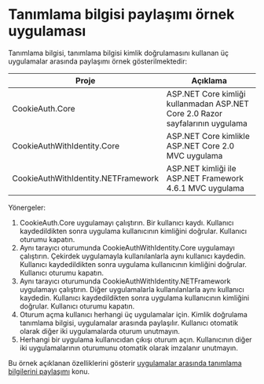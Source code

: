 # <a name="cookie-sharing-sample-app"></a>Tanımlama bilgisi paylaşımı örnek uygulaması

Tanımlama bilgisi, tanımlama bilgisi kimlik doğrulamasını kullanan üç uygulamalar arasında paylaşımı örnek gösterilmektedir:

| Proje                             | Açıklama |
| ----------------------------------- | ----------- |
| CookieAuth.Core                     | ASP.NET Core kimliği kullanmadan ASP.NET Core 2.0 Razor sayfalarının uygulama |
| CookieAuthWithIdentity.Core         | ASP.NET Core kimlikle ASP.NET Core 2.0 MVC uygulama |
| CookieAuthWithIdentity.NETFramework | ASP.NET kimliği ile ASP.NET Framework 4.6.1 MVC uygulama |

Yönergeler:

1. CookieAuth.Core uygulamayı çalıştırın. Bir kullanıcı kaydı. Kullanıcı kaydedildikten sonra uygulama kullanıcının kimliğini doğrular. Kullanıcı oturumu kapatın.
1. Aynı tarayıcı oturumunda CookieAuthWithIdentity.Core uygulamayı çalıştırın. Çekirdek uygulamayla kullanılanlarla aynı kullanıcı kaydedin. Kullanıcı kaydedildikten sonra uygulama kullanıcının kimliğini doğrular. Kullanıcı oturumu kapatın.
1. Aynı tarayıcı oturumunda CookieAuthWithIdentity.NETFramework uygulamayı çalıştırın. Diğer uygulamalarla kullanılanlarla aynı kullanıcı kaydedin. Kullanıcı kaydedildikten sonra uygulama kullanıcının kimliğini doğrular. Kullanıcı oturumu kapatın.
1. Oturum açma kullanıcı herhangi üç uygulamalar için. Kimlik doğrulama tanımlama bilgisi, uygulamalar arasında paylaşılır. Kullanıcı otomatik olarak diğer iki uygulamalarda oturum unutmayın.
1. Herhangi bir uygulama kullanıcıdan çıkışı oturum açın. Kullanıcının diğer iki uygulamalarının oturumunu otomatik olarak imzalanır unutmayın.

Bu örnek açıklanan özelliklerini gösterir [uygulamalar arasında tanımlama bilgilerini paylaşımı](https://docs.microsoft.com/aspnet/core/security/cookie-sharing) konu.
